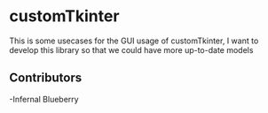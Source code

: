 # customTkinter
This is some usecases for the GUI usage of customTkinter, I want to develop this library so that we could have more up-to-date models

## Contributors
-Infernal Blueberry
